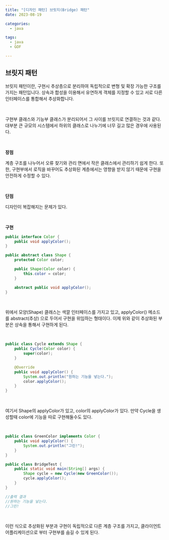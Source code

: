 ```yaml
---
title: "[디자인 패턴] 브릿지(Bridge) 패턴"
date: 2023-08-19

categories:
  - java

tags:
  - java
  - GOF

---
```


## 브릿지 패턴

브릿지 패턴이란, 구현시 추상층으로 분리하여 독립적으로 변형 및 확장 가능한 구조를 가지는 패턴입니다. 상속과 합성을 이용해서 유연하게 객체를 지정할 수 있고 서로 다른 인터페이스를 통합해서 추상화합니다.

<br>

구현부 클래스와 기능부 클래스가 분리되어서 그 사이를 브릿지로 연결하는 것과 같다. 대부분 큰 규모의 시스템에서 하위의 클래스로 나누기에 너무 길고 많은 경우에 사용된다.

<br>

**장점**

계층 구조를 나누어서 오류 찾기와 관리 면에서 작은 클래스에서 관리하기 쉽게 한다. 또한, 구현부에서 로직을 바꾸어도 추상화된 계층에서는 영향을 받지 않기 때문에 구현을 안전하게 수정할 수 있다.

<br>

**단점**

디자인이 복잡해지는 문제가 있다.

<br>

**구현**

```java
public interface Color {
	public void applyColor();
}

public abstract class Shape {
	protected Color color;

	public Shape(Color color) {
		this.color = color;
	}

	abstract public void applyColor();
}
```
<br>

위에서 모양(Shape) 클래스는 색깔 인터페이스를 가지고 있고, applyColor() 메소드를 abstract(추상) 으로 두어서 구현을 위임하는 형태이다. 이제 위와 같이 추상화된 부분은 상속을 통해서 구현하게 된다.

<br>

```java
public class Cycle extends Shape {
	public Cycle(Color color) {
		super(color);
	}

	@Override
	public void applyColor() {
		System.out.println("원하는 기능을 넣는다.");
		color.applyColor();
	}
}
```

<br>

여기서 Shape의 applyColor가 있고, color의 applyColor가 있다. 만약 Cycle을 생성할때 color에 기능을 따로 구현해둘수도 있다.

<br>

```java
public class GreenColor implements Color {
	public void applyColor() {
		System.out.println("그린!");
	}
}

public class BridgeTest {
	public static void main(String[] args) {
		Shape cycle = new Cycle(new GreenColor());
		cycle.applyColor();
	}
}

//출력 결과
//원하는 기능을 넣는다.
//그린!
```

<br>

이런 식으로 추상화된 부분과 구현이 독립적으로 다른 계층 구조를 가지고, 클라이언트 어플리케이션으로 부터 구현부를 숨길 수 있게 된다.

<br>
<br>
